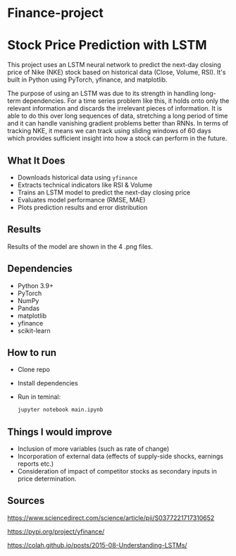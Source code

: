 # Finance-project

# Stock Price Prediction with LSTM

This project uses an LSTM neural network to predict the next-day closing price of Nike (NKE) stock based on historical data (Close, Volume, RSI). It's built in Python using PyTorch, yfinance, and matplotlib. 

The purpose of using an LSTM was due to its strength in handling long-term dependencies. For a time series problem like this, it holds onto only the relevant information and discards the irrelevant pieces of information. It is able to do this over long sequences of data, stretching a long period of time and it can handle vanishing gradient problems better than RNNs. In terms of tracking NKE, it means we can track using sliding windows of 60 days which provides sufficient insight into how a stock can perform in the future.

## What It Does

- Downloads historical data using `yfinance`
- Extracts technical indicators like RSI & Volume
- Trains an LSTM model to predict the next-day closing price
- Evaluates model performance (RMSE, MAE)
- Plots prediction results and error distribution

## Results

Results of the model are shown in the 4 .png files.

## Dependencies

- Python 3.9+
- PyTorch
- NumPy
- Pandas
- matplotlib
- yfinance
- scikit-learn

## How to run

- Clone repo
- Install dependencies  
- Run in teminal:

    ```bash
   jupyter notebook main.ipynb

## Things I would improve

- Inclusion of more variables (such as rate of change)
- Incorporation of external data (effects of supply-side shocks, earnings reports etc.)
- Consideration of impact of competitor stocks as secondary inputs in price determination.

## Sources

https://www.sciencedirect.com/science/article/pii/S0377221717310652

https://pypi.org/project/yfinance/

https://colah.github.io/posts/2015-08-Understanding-LSTMs/